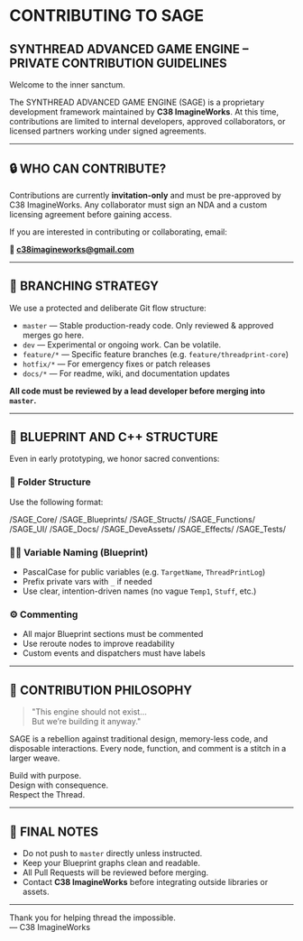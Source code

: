 # CONTRIBUTING TO SAGE
## SYNTHREAD ADVANCED GAME ENGINE – PRIVATE CONTRIBUTION GUIDELINES

Welcome to the inner sanctum.

The SYNTHREAD ADVANCED GAME ENGINE (SAGE) is a proprietary development framework maintained by **C38 ImagineWorks**. At this time, contributions are limited to internal developers, approved collaborators, or licensed partners working under signed agreements.

---

## 🔒 WHO CAN CONTRIBUTE?

Contributions are currently **invitation-only** and must be pre-approved by C38 ImagineWorks. Any collaborator must sign an NDA and a custom licensing agreement before gaining access.

If you are interested in contributing or collaborating, email:

**📧 c38imagineworks@gmail.com**

---

## 🔁 BRANCHING STRATEGY

We use a protected and deliberate Git flow structure:

- `master` — Stable production-ready code. Only reviewed & approved merges go here.
- `dev` — Experimental or ongoing work. Can be volatile.
- `feature/*` — Specific feature branches (e.g. `feature/threadprint-core`)
- `hotfix/*` — For emergency fixes or patch releases
- `docs/*` — For readme, wiki, and documentation updates

**All code must be reviewed by a lead developer before merging into `master`.**

---

## 🔧 BLUEPRINT AND C++ STRUCTURE

Even in early prototyping, we honor sacred conventions:

### 📁 Folder Structure
Use the following format:

/SAGE_Core/
/SAGE_Blueprints/
/SAGE_Structs/
/SAGE_Functions/
/SAGE_UI/
/SAGE_Docs/
/SAGE_DeveAssets/
/SAGE_Effects/
/SAGE_Tests/


### ✍🏾 Variable Naming (Blueprint)
- PascalCase for public variables (e.g. `TargetName`, `ThreadPrintLog`)
- Prefix private vars with `_` if needed
- Use clear, intention-driven names (no vague `Temp1`, `Stuff`, etc.)

### ⚙️ Commenting
- All major Blueprint sections must be commented
- Use reroute nodes to improve readability
- Custom events and dispatchers must have labels

---

## 🧵 CONTRIBUTION PHILOSOPHY

> "This engine should not exist…  
But we’re building it anyway."

SAGE is a rebellion against traditional design, memory-less code, and disposable interactions. Every node, function, and comment is a stitch in a larger weave.

Build with purpose.  
Design with consequence.  
Respect the Thread.

---

## 🧠 FINAL NOTES

- Do not push to `master` directly unless instructed.
- Keep your Blueprint graphs clean and readable.
- All Pull Requests will be reviewed before merging.
- Contact **C38 ImagineWorks** before integrating outside libraries or assets.

---

Thank you for helping thread the impossible.  
— C38 ImagineWorks
